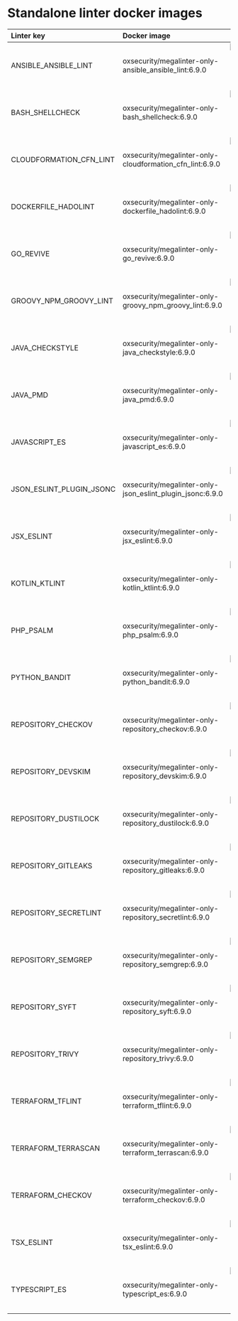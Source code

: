 # Standalone linter docker images

| Linter key               | Docker image                                              |                                                              Size                                                              |
|:-------------------------|:----------------------------------------------------------|:------------------------------------------------------------------------------------------------------------------------------:|
| ANSIBLE_ANSIBLE_LINT     | oxsecurity/megalinter-only-ansible_ansible_lint:6.9.0     |   ![Docker Image Size (tag)](https://img.shields.io/docker/image-size/oxsecurity/megalinter-only-ansible_ansible_lint/6.9.0)   |
| BASH_SHELLCHECK          | oxsecurity/megalinter-only-bash_shellcheck:6.9.0          |     ![Docker Image Size (tag)](https://img.shields.io/docker/image-size/oxsecurity/megalinter-only-bash_shellcheck/6.9.0)      |
| CLOUDFORMATION_CFN_LINT  | oxsecurity/megalinter-only-cloudformation_cfn_lint:6.9.0  | ![Docker Image Size (tag)](https://img.shields.io/docker/image-size/oxsecurity/megalinter-only-cloudformation_cfn_lint/6.9.0)  |
| DOCKERFILE_HADOLINT      | oxsecurity/megalinter-only-dockerfile_hadolint:6.9.0      |   ![Docker Image Size (tag)](https://img.shields.io/docker/image-size/oxsecurity/megalinter-only-dockerfile_hadolint/6.9.0)    |
| GO_REVIVE                | oxsecurity/megalinter-only-go_revive:6.9.0                |        ![Docker Image Size (tag)](https://img.shields.io/docker/image-size/oxsecurity/megalinter-only-go_revive/6.9.0)         |
| GROOVY_NPM_GROOVY_LINT   | oxsecurity/megalinter-only-groovy_npm_groovy_lint:6.9.0   |  ![Docker Image Size (tag)](https://img.shields.io/docker/image-size/oxsecurity/megalinter-only-groovy_npm_groovy_lint/6.9.0)  |
| JAVA_CHECKSTYLE          | oxsecurity/megalinter-only-java_checkstyle:6.9.0          |     ![Docker Image Size (tag)](https://img.shields.io/docker/image-size/oxsecurity/megalinter-only-java_checkstyle/6.9.0)      |
| JAVA_PMD                 | oxsecurity/megalinter-only-java_pmd:6.9.0                 |         ![Docker Image Size (tag)](https://img.shields.io/docker/image-size/oxsecurity/megalinter-only-java_pmd/6.9.0)         |
| JAVASCRIPT_ES            | oxsecurity/megalinter-only-javascript_es:6.9.0            |      ![Docker Image Size (tag)](https://img.shields.io/docker/image-size/oxsecurity/megalinter-only-javascript_es/6.9.0)       |
| JSON_ESLINT_PLUGIN_JSONC | oxsecurity/megalinter-only-json_eslint_plugin_jsonc:6.9.0 | ![Docker Image Size (tag)](https://img.shields.io/docker/image-size/oxsecurity/megalinter-only-json_eslint_plugin_jsonc/6.9.0) |
| JSX_ESLINT               | oxsecurity/megalinter-only-jsx_eslint:6.9.0               |        ![Docker Image Size (tag)](https://img.shields.io/docker/image-size/oxsecurity/megalinter-only-jsx_eslint/6.9.0)        |
| KOTLIN_KTLINT            | oxsecurity/megalinter-only-kotlin_ktlint:6.9.0            |      ![Docker Image Size (tag)](https://img.shields.io/docker/image-size/oxsecurity/megalinter-only-kotlin_ktlint/6.9.0)       |
| PHP_PSALM                | oxsecurity/megalinter-only-php_psalm:6.9.0                |        ![Docker Image Size (tag)](https://img.shields.io/docker/image-size/oxsecurity/megalinter-only-php_psalm/6.9.0)         |
| PYTHON_BANDIT            | oxsecurity/megalinter-only-python_bandit:6.9.0            |      ![Docker Image Size (tag)](https://img.shields.io/docker/image-size/oxsecurity/megalinter-only-python_bandit/6.9.0)       |
| REPOSITORY_CHECKOV       | oxsecurity/megalinter-only-repository_checkov:6.9.0       |    ![Docker Image Size (tag)](https://img.shields.io/docker/image-size/oxsecurity/megalinter-only-repository_checkov/6.9.0)    |
| REPOSITORY_DEVSKIM       | oxsecurity/megalinter-only-repository_devskim:6.9.0       |    ![Docker Image Size (tag)](https://img.shields.io/docker/image-size/oxsecurity/megalinter-only-repository_devskim/6.9.0)    |
| REPOSITORY_DUSTILOCK     | oxsecurity/megalinter-only-repository_dustilock:6.9.0     |   ![Docker Image Size (tag)](https://img.shields.io/docker/image-size/oxsecurity/megalinter-only-repository_dustilock/6.9.0)   |
| REPOSITORY_GITLEAKS      | oxsecurity/megalinter-only-repository_gitleaks:6.9.0      |   ![Docker Image Size (tag)](https://img.shields.io/docker/image-size/oxsecurity/megalinter-only-repository_gitleaks/6.9.0)    |
| REPOSITORY_SECRETLINT    | oxsecurity/megalinter-only-repository_secretlint:6.9.0    |  ![Docker Image Size (tag)](https://img.shields.io/docker/image-size/oxsecurity/megalinter-only-repository_secretlint/6.9.0)   |
| REPOSITORY_SEMGREP       | oxsecurity/megalinter-only-repository_semgrep:6.9.0       |    ![Docker Image Size (tag)](https://img.shields.io/docker/image-size/oxsecurity/megalinter-only-repository_semgrep/6.9.0)    |
| REPOSITORY_SYFT          | oxsecurity/megalinter-only-repository_syft:6.9.0          |     ![Docker Image Size (tag)](https://img.shields.io/docker/image-size/oxsecurity/megalinter-only-repository_syft/6.9.0)      |
| REPOSITORY_TRIVY         | oxsecurity/megalinter-only-repository_trivy:6.9.0         |     ![Docker Image Size (tag)](https://img.shields.io/docker/image-size/oxsecurity/megalinter-only-repository_trivy/6.9.0)     |
| TERRAFORM_TFLINT         | oxsecurity/megalinter-only-terraform_tflint:6.9.0         |     ![Docker Image Size (tag)](https://img.shields.io/docker/image-size/oxsecurity/megalinter-only-terraform_tflint/6.9.0)     |
| TERRAFORM_TERRASCAN      | oxsecurity/megalinter-only-terraform_terrascan:6.9.0      |   ![Docker Image Size (tag)](https://img.shields.io/docker/image-size/oxsecurity/megalinter-only-terraform_terrascan/6.9.0)    |
| TERRAFORM_CHECKOV        | oxsecurity/megalinter-only-terraform_checkov:6.9.0        |    ![Docker Image Size (tag)](https://img.shields.io/docker/image-size/oxsecurity/megalinter-only-terraform_checkov/6.9.0)     |
| TSX_ESLINT               | oxsecurity/megalinter-only-tsx_eslint:6.9.0               |        ![Docker Image Size (tag)](https://img.shields.io/docker/image-size/oxsecurity/megalinter-only-tsx_eslint/6.9.0)        |
| TYPESCRIPT_ES            | oxsecurity/megalinter-only-typescript_es:6.9.0            |      ![Docker Image Size (tag)](https://img.shields.io/docker/image-size/oxsecurity/megalinter-only-typescript_es/6.9.0)       |

